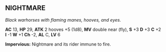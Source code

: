 ## NIGHTMARE

_Black warhorses with flaming manes, hooves, and eyes._

**AC** 13, **HP** 29, **ATK** 2 hooves +5 (1d8), **MV** double near (fly), **S** +3 **D** +3 **C** +2 **I** -1 **W** +1 **Ch** -2, **AL** C, **LV** 6

**Impervious:** Nightmare and its rider immune to fire.

